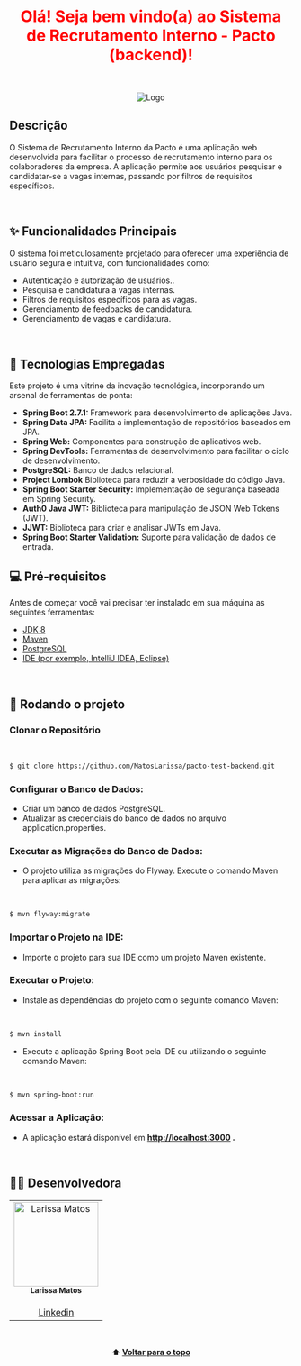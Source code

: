 <h1 align="center" style="color:#069bfb;">
  <span style="color:red;">Olá! Seja bem vindo(a) ao Sistema de Recrutamento Interno - Pacto (backend)!</span>
</h1>
<br />

<p align="center">
  <img src="https://i.giphy.com/hkn6aDCzKWA33TMBPq.webp" alt="Logo">
</p>
<h2>Descrição</h2>

<p>O Sistema de Recrutamento Interno da Pacto é uma aplicação web desenvolvida para facilitar o processo de recrutamento interno para os colaboradores da empresa. A aplicação permite aos usuários pesquisar e candidatar-se a vagas internas, passando por filtros de requisitos específicos.</p>
<br />

<h2>✨ Funcionalidades Principais</h2>

<p>O sistema foi meticulosamente projetado para oferecer uma experiência de usuário segura e intuitiva, com funcionalidades como:</p>

<ul>
  <li>Autenticação e autorização de usuários..</li>
  <li>Pesquisa e candidatura a vagas internas.</li>
  <li>Filtros de requisitos específicos para as vagas.</li>
  <li>Gerenciamento de feedbacks de candidatura.</li>
  <li>Gerenciamento de vagas e candidatura.</li>
</ul>

<br />

<h2>🚀 Tecnologias Empregadas</h2>

<p>Este projeto é uma vitrine da inovação tecnológica, incorporando um arsenal de ferramentas de ponta:</p>

<ul>
  <li><strong>Spring Boot 2.7.1: </strong> Framework para desenvolvimento de aplicações Java.</li>
  <li><strong>Spring Data JPA: </strong> Facilita a implementação de repositórios baseados em JPA.</li>
  <li><strong>Spring Web:</strong> Componentes para construção de aplicativos web.</li>
  <li><strong>Spring DevTools:</strong> Ferramentas de desenvolvimento para facilitar o ciclo de desenvolvimento.</li>
  <li><strong>PostgreSQL:</strong> Banco de dados relacional.</li>
   <li><strong>Project Lombok</strong> Biblioteca para reduzir a verbosidade do código Java.</li>
    <li><strong>Spring Boot Starter Security:</strong> Implementação de segurança baseada em Spring Security.</li>
     <li><strong>Auth0 Java JWT:</strong> Biblioteca para manipulação de JSON Web Tokens (JWT).</li>
       <li><strong>JJWT:</strong> Biblioteca para criar e analisar JWTs em Java.</li>
      <li><strong>Spring Boot Starter Validation:</strong> Suporte para validação de dados de entrada.</li>

</ul>

<h2>💻 Pré-requisitos</h2>

<p>Antes de começar você vai precisar ter instalado em sua máquina as seguintes ferramentas:

<ul>
  <li> <a href="https://www.oracle.com/java/technologies/javase/javase8-archive-downloads.html" target="_blank">JDK 8</a></li>
  <li> <a href="https://maven.apache.org/download.cgi?" target="_blank">Maven</a></li>
  <li> <a href="https://www.postgresql.org/download/" target="_blank">PostgreSQL</a></li>
  <li> <a href="https://www.jetbrains.com/idea/download/?fromIDE=&section=windows" target="_blank">IDE (por exemplo, IntelliJ IDEA, Eclipse)</a></li>
</ul>


<br />

<h2>🚀 Rodando o projeto</h2>

<h3>Clonar o Repositório</h3>
<br />

```bash
$ git clone https://github.com/MatosLarissa/pacto-test-backend.git
```
<h3>Configurar o Banco de Dados:</h3>
<ul>
  <li>Criar um banco de dados PostgreSQL.</li>
  <li>Atualizar as credenciais do banco de dados no arquivo application.properties.</li>
</ul>
<h3>Executar as Migrações do Banco de Dados:</h3>
<ul>
  <li>O projeto utiliza as migrações do Flyway. Execute o comando Maven para aplicar as migrações:</li>
</ul>
<br />

```bash
$ mvn flyway:migrate
```
<h3>Importar o Projeto na IDE:</h3>
<ul>
  <li>Importe o projeto para sua IDE como um projeto Maven existente.</li>
</ul>
<h3>Executar o Projeto:</h3>
<ul>
  <li>Instale as dependências do projeto com o seguinte comando Maven:</li>
</ul>
<br />

```bash
$ mvn install
```
<ul>
  <li>Execute a aplicação Spring Boot pela IDE ou utilizando o seguinte comando Maven:</li>
</ul>
<br />

```bash
$ mvn spring-boot:run
```

<h3>Acessar a Aplicação:</h3>
<ul>
  <li>A aplicação estará disponível em <strong><a href="http://localhost:3000" target="_blank">http://localhost:3000</a> <strong>.</li>
</ul>


<br />
<h2>🧑‍💻 Desenvolvedora</h2>
<table align="center">
  <tr>
     <td align="center"><a href="https://github.com/MatosLarissa" target="_blank">
      <img src="https://avatars.githubusercontent.com/u/63737673?v=4" width="150px" alt="Larissa Matos"/>
      <br />
      <sub><b>Larissa Matos</b></sub><br/><br/>
      <sub><a href="https://www.linkedin.com/in/larissa-matos-b5aa93127/" target="_blank">Linkedin</a></sub>
      <br />
    </td>
  </tr>
</table>
<br />
<p align="center">
  ⬆️ <a href="#top">Voltar para o topo</a>
</p>
